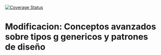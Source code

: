 [![Coverage Status](https://coveralls.io/repos/github/alu0101021768/modificacion-generics-patterns/badge.svg?branch=main)](https://coveralls.io/github/alu0101021768/modificacion-generics-patterns?branch=main)
# Modificacion: Conceptos avanzados sobre tipos g genericos y patrones de diseño
